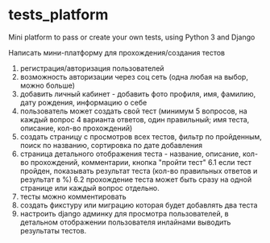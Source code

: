 # tests_platform
Mini platform to pass or create your own tests, using Python 3 and Django

Написать мини-платформу для прохождения/создания тестов
1. регистрация/авторизация пользователей
2. возможность авторизации через соц сеть (одна любая на выбор, можно больше)
3. добавить личный кабинет - добавить фото профиля, имя, фамилию, дату рождения, информацию о себе
4. пользователь может создать свой тест (минимум 5 вопросов, на каждый вопрос 4 варианта ответов, один правильный; имя теста, описание, кол-во прохождений)
5. создать страницу с просмотров всех тестов, фильтр по пройденным, поиск по названию, сортировка по дате добавления
6. страница детального отображения теста - название, описание, кол-во прохождений, комментарии, кнопка "пройти тест"
6.1 если тест пройден, показывать результат теста (кол-во правильных ответов и результат в %)
6.2 прохождение теста может быть сразу на одной странице или каждый вопрос отдельно.
7. тесты можно комментировать
8. создать фикстуру или миграцию которая будет добавлять два теста
9. настроить django админку для просмотра пользователей, в детальном отображении пользователя инлайнами выводить результаты тестов.
